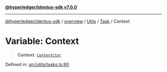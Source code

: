 [**@hyperledger/identus-sdk v7.0.0**](../../../../../../README.md)

***

[@hyperledger/identus-sdk](../../../../../../README.md) / [overview](../../../../../README.md) / [Utils](../../../README.md) / [Task](../README.md) / Context

# Variable: Context

> **Context**: [`ContextCtor`](../interfaces/ContextCtor.md)

Defined in: [src/utils/tasks.ts:90](https://github.com/hyperledger/identus-edge-agent-sdk-ts/blob/96423ee84b124a31ce63036d9d623d1cb73a13c2/src/utils/tasks.ts#L90)
